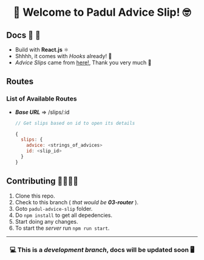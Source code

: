 <div align="center">
  <h1>
   🤩 Welcome to Padul Advice Slip! 🤓
  </h1>
</div>

## Docs 📝 📕

  - Build with **React.js** ⚛️
  - Shhhh, it comes with _Hooks_ already! 🤫
  - _Advice Slips_ came from [here!](https://api.adviceslip.com/), Thank you very much 🤩

## Routes

### List of Available Routes

  - _**Base URL**_ => /slips/:id 
      ```javascript
      // Get slips based on id to open its details

      {
        slips: {
          advice: <strings_of_advices>
          id: <slip_id>
        }
      }
      ```

## Contributing 🤜🏼🤛🏼

  1. Clone this repo.
  2. Check to this branch ( _that would be **03-router**_ ).
  3. Goto `padul-advice-slip` folder.
  4. Do `npm install` to get all depedencies.
  5. Start doing any changes.
  6. To start the _server_ run `npm run start`.

---

<div align="center">
  <h3>💻 This is a <i>development branch</i>, docs will be updated soon 🖥</h3>
</div>
